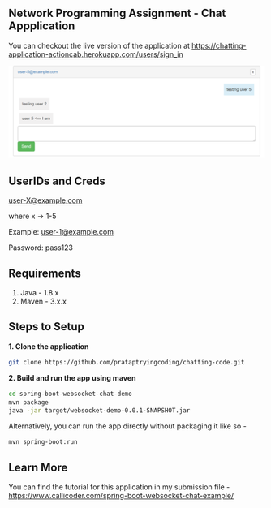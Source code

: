 ## Network Programming Assignment - Chat Appplication

You can checkout the live version of the application at https://chatting-application-actioncab.herokuapp.com/users/sign_in

![App Screenshot](screenshot.png)

## UserIDs and Creds
user-X@example.com

where x -> 1-5

Example: user-1@example.com

Password: pass123

## Requirements

1. Java - 1.8.x
2. Maven - 3.x.x

## Steps to Setup
**1. Clone the application**
```bash
git clone https://github.com/prataptryingcoding/chatting-code.git
```
**2. Build and run the app using maven**
```bash
cd spring-boot-websocket-chat-demo
mvn package
java -jar target/websocket-demo-0.0.1-SNAPSHOT.jar
```
Alternatively, you can run the app directly without packaging it like so -
```bash
mvn spring-boot:run
```
## Learn More
You can find the tutorial for this application in my submission file -
https://www.callicoder.com/spring-boot-websocket-chat-example/
